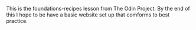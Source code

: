 This is the foundations-recipes lesson from The Odin Project.
By the end of this I hope to be have a basic website set up that comforms to best practice. 